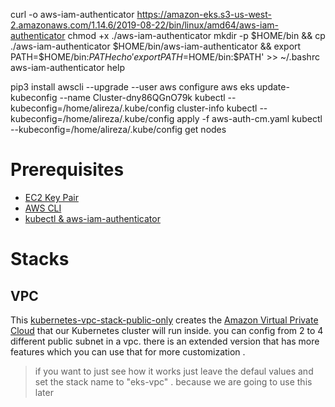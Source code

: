 curl -o aws-iam-authenticator https://amazon-eks.s3-us-west-2.amazonaws.com/1.14.6/2019-08-22/bin/linux/amd64/aws-iam-authenticator
chmod +x ./aws-iam-authenticator
mkdir -p $HOME/bin && cp ./aws-iam-authenticator $HOME/bin/aws-iam-authenticator && export PATH=$HOME/bin:$PATH
echo 'export PATH=$HOME/bin:$PATH' >> ~/.bashrc
aws-iam-authenticator help



pip3 install awscli --upgrade --user
aws configure
aws eks update-kubeconfig --name Cluster-dny86QGnO79k
kubectl --kubeconfig=/home/alireza/.kube/config cluster-info
kubectl --kubeconfig=/home/alireza/.kube/config apply -f aws-auth-cm.yaml
kubectl --kubeconfig=/home/alireza/.kube/config get nodes

# Prerequisites
- [EC2 Key Pair](https://console.aws.amazon.com/ec2/v2/home)
- [AWS CLI](https://docs.aws.amazon.com/cli/latest/userguide/installing.html)
- [kubectl & aws-iam-authenticator](https://docs.aws.amazon.com/eks/latest/userguide/install-aws-iam-authenticator.html)


# Stacks

## VPC
This [kubernetes-vpc-stack-public-only](https://github.com/alireza-aslani/Sentia-Assessment/blob/master/kubernetes-vpc-stack-public-only.yaml) creates the [Amazon Virtual Private Cloud](https://aws.amazon.com/vpc/) that our Kubernetes cluster will run inside. you can config from 2 to 4 different public subnet in a vpc. there is an extended version that has more features which you can use that for more customization .
> if you want to just see how it works just leave the defaul values and set the stack name to "eks-vpc" . because we are going to use this later 
